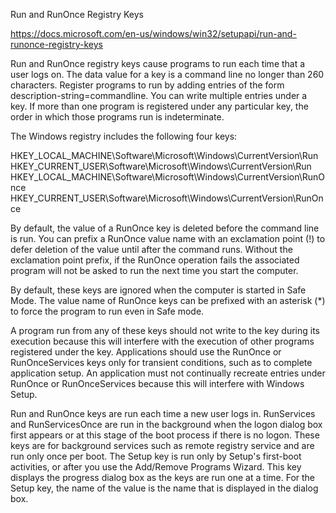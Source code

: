 Run and RunOnce Registry Keys  

https://docs.microsoft.com/en-us/windows/win32/setupapi/run-and-runonce-registry-keys  

Run and RunOnce registry keys cause programs to run each time that a user logs on. The data value for a key is a command line no longer than 260 characters. Register programs to run by adding entries of the form description-string=commandline. You can write multiple entries under a key. If more than one program is registered under any particular key, the order in which those programs run is indeterminate.  

The Windows registry includes the following four keys:  

HKEY_LOCAL_MACHINE\Software\Microsoft\Windows\CurrentVersion\Run  
HKEY_CURRENT_USER\Software\Microsoft\Windows\CurrentVersion\Run  
HKEY_LOCAL_MACHINE\Software\Microsoft\Windows\CurrentVersion\RunOnce  
HKEY_CURRENT_USER\Software\Microsoft\Windows\CurrentVersion\RunOnce  

By default, the value of a RunOnce key is deleted before the command line is run. You can prefix a RunOnce value name with an exclamation point (!) to defer deletion of the value until after the command runs. Without the exclamation point prefix, if the RunOnce operation fails the associated program will not be asked to run the next time you start the computer.   
  
By default, these keys are ignored when the computer is started in Safe Mode. The value name of RunOnce keys can be prefixed with an asterisk (*) to force the program to run even in Safe mode.  

A program run from any of these keys should not write to the key during its execution because this will interfere with the execution of other programs registered under the key. Applications should use the RunOnce or RunOnceServices keys only for transient conditions, such as to complete application setup. An application must not continually recreate entries under RunOnce or RunOnceServices because this will interfere with Windows Setup.  
 
Run and RunOnce keys are run each time a new user logs in. RunServices and RunServicesOnce are run in the background when the logon dialog box first appears or at this stage of the boot process if there is no logon. These keys are for background services such as remote registry service and are run only once per boot. The Setup key is run only by Setup's first-boot activities, or after you use the Add/Remove Programs Wizard. This key displays the progress dialog box as the keys are run one at a time. For the Setup key, the name of the value is the name that is displayed in the dialog box.  
